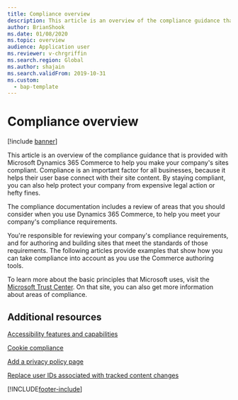 ```yaml
---
title: Compliance overview
description: This article is an overview of the compliance guidance that is provided with Microsoft Dynamics 365 Commerce to help you make your company's sites compliant.
author: BrianShook
ms.date: 01/08/2020
ms.topic: overview
audience: Application user
ms.reviewer: v-chrgriffin
ms.search.region: Global
ms.author: shajain
ms.search.validFrom: 2019-10-31
ms.custom: 
  - bap-template
---
```


# Compliance overview


[!include [banner](includes/banner.md)]

This article is an overview of the compliance guidance that is provided with Microsoft Dynamics 365 Commerce to help you make your company's sites compliant. Compliance is an important factor for all businesses, because it helps their user base connect with their site content. By staying compliant, you can also help protect your company from expensive legal action or hefty fines.

The compliance documentation includes a review of areas that you should consider when you use Dynamics 365 Commerce, to help you meet your company's compliance requirements.

You're responsible for reviewing your company's compliance requirements, and for authoring and building sites that meet the standards of those requirements. The following articles provide examples that show how you can take compliance into account as you use the Commerce authoring tools.

To learn more about the basic principles that Microsoft uses, visit the [Microsoft Trust Center](https://www.microsoft.com/trust-center). On that site, you can also get more information about areas of compliance.

## Additional resources

[Accessibility features and capabilities](accessibility.md)

[Cookie compliance](cookie-compliance.md)

[Add a privacy policy page](add-privacy-page.md)

[Replace user IDs associated with tracked content changes](dev-itpro/replace-IDs-tracked-changes.md)


[!INCLUDE[footer-include](../includes/footer-banner.md)]
